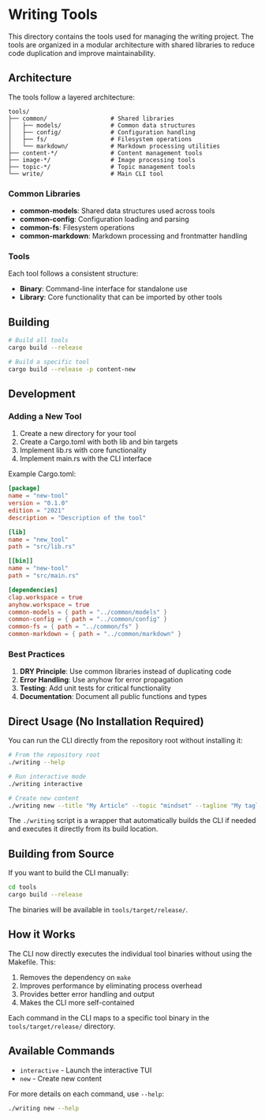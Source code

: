 # Writing Tools

This directory contains the tools used for managing the writing project. The tools are organized in a modular architecture with shared libraries to reduce code duplication and improve maintainability.

## Architecture

The tools follow a layered architecture:

```
tools/
├── common/                  # Shared libraries
│   ├── models/              # Common data structures
│   ├── config/              # Configuration handling
│   ├── fs/                  # Filesystem operations
│   └── markdown/            # Markdown processing utilities
├── content-*/               # Content management tools
├── image-*/                 # Image processing tools
├── topic-*/                 # Topic management tools
└── write/                   # Main CLI tool
```

### Common Libraries

- **common-models**: Shared data structures used across tools
- **common-config**: Configuration loading and parsing
- **common-fs**: Filesystem operations
- **common-markdown**: Markdown processing and frontmatter handling

### Tools

Each tool follows a consistent structure:

- **Binary**: Command-line interface for standalone use
- **Library**: Core functionality that can be imported by other tools

## Building

```bash
# Build all tools
cargo build --release

# Build a specific tool
cargo build --release -p content-new
```

## Development

### Adding a New Tool

1. Create a new directory for your tool
2. Create a Cargo.toml with both lib and bin targets
3. Implement lib.rs with core functionality
4. Implement main.rs with the CLI interface

Example Cargo.toml:

```toml
[package]
name = "new-tool"
version = "0.1.0"
edition = "2021"
description = "Description of the tool"

[lib]
name = "new_tool"
path = "src/lib.rs"

[[bin]]
name = "new-tool"
path = "src/main.rs"

[dependencies]
clap.workspace = true
anyhow.workspace = true
common-models = { path = "../common/models" }
common-config = { path = "../common/config" }
common-fs = { path = "../common/fs" }
common-markdown = { path = "../common/markdown" }
```

### Best Practices

1. **DRY Principle**: Use common libraries instead of duplicating code
2. **Error Handling**: Use anyhow for error propagation
3. **Testing**: Add unit tests for critical functionality
4. **Documentation**: Document all public functions and types

## Direct Usage (No Installation Required)

You can run the CLI directly from the repository root without installing it:

```bash
# From the repository root
./writing --help

# Run interactive mode
./writing interactive

# Create new content
./writing new --title "My Article" --topic "mindset" --tagline "My tagline" --tags "tag1,tag2" --content-type "article"
```

The `./writing` script is a wrapper that automatically builds the CLI if needed and executes it directly from its build location.

## Building from Source

If you want to build the CLI manually:

```bash
cd tools
cargo build --release
```

The binaries will be available in `tools/target/release/`.

## How it Works

The CLI now directly executes the individual tool binaries without using the Makefile. This:

1. Removes the dependency on `make`
2. Improves performance by eliminating process overhead
3. Provides better error handling and output
4. Makes the CLI more self-contained

Each command in the CLI maps to a specific tool binary in the `tools/target/release/` directory.

## Available Commands

- `interactive` - Launch the interactive TUI
- `new` - Create new content

For more details on each command, use `--help`:

```bash
./writing new --help
``` 